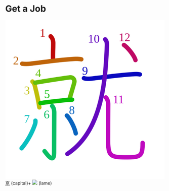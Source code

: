 # Get a Job
![就](../Kanji/kanji-colorize/5c31.svg)
[京](../Kanji/kanji-dict/京.md) (capital)+ ![](http://www.kanjidamage.com/assets/radsmall/lame-e89756fd91bf11bcc1440802f8e15468e3e2759a2db393a0398d7ceb593e598c.jpg) (lame)